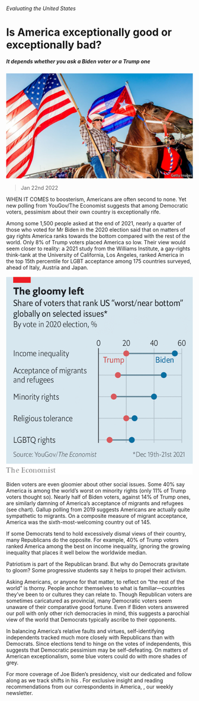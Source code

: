 ###### Evaluating the United States

# Is America exceptionally good or exceptionally bad? 

##### It depends whether you ask a Biden voter or a Trump one 

![image](images/20220122_usp502.jpg) 

> Jan 22nd 2022 

WHEN IT COMES to boosterism, Americans are often second to none. Yet new polling from YouGov/The Economist suggests that among Democratic voters, pessimism about their own country is exceptionally rife.

Among some 1,500 people asked at the end of 2021, nearly a quarter of those who voted for Mr Biden in the 2020 election said that on matters of gay rights America ranks towards the bottom compared with the rest of the world. Only 8% of Trump voters placed America so low. Their view would seem closer to reality: a 2021 study from the Williams Institute, a gay-rights think-tank at the University of California, Los Angeles, ranked America in the top 15th percentile for LGBT acceptance among 175 countries surveyed, ahead of Italy, Austria and Japan.

![image](images/20220122_USC419.png) 


Biden voters are even gloomier about other social issues. Some 40% say America is among the world’s worst on minority rights (only 11% of Trump voters thought so). Nearly half of Biden voters, against 14% of Trump ones, are similarly damning of America’s acceptance of migrants and refugees (see chart). Gallup polling from 2019 suggests Americans are actually quite sympathetic to migrants. On a composite measure of migrant acceptance, America was the sixth-most-welcoming country out of 145.


If some Democrats tend to hold excessively dismal views of their country, many Republicans do the opposite. For example, 40% of Trump voters ranked America among the best on income inequality, ignoring the growing inequality that places it well below the worldwide median.

Patriotism is part of the Republican brand. But why do Democrats gravitate to gloom? Some progressive students say it helps to propel their activism.

Asking Americans, or anyone for that matter, to reflect on “the rest of the world” is thorny. People anchor themselves to what is familiar—countries they’ve been to or cultures they can relate to. Though Republican voters are sometimes caricatured as provincial, many Democratic voters seem unaware of their comparative good fortune. Even if Biden voters answered our poll with only other rich democracies in mind, this suggests a parochial view of the world that Democrats typically ascribe to their opponents.

In balancing America’s relative faults and virtues, self-identifying independents tracked much more closely with Republicans than with Democrats. Since elections tend to hinge on the votes of independents, this suggests that Democratic pessimism may be self-defeating. On matters of American exceptionalism, some blue voters could do with more shades of grey.

For more coverage of Joe Biden’s presidency, visit our dedicated  and follow along as we track shifts in his . For exclusive insight and reading recommendations from our correspondents in America, , our weekly newsletter.

